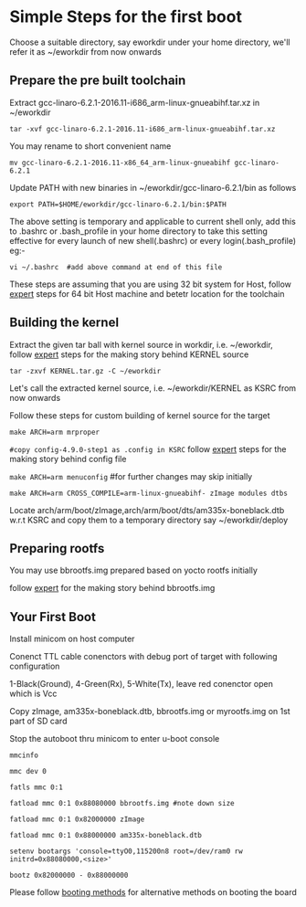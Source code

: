 # Simple Steps for the first boot

Choose a suitable directory, say eworkdir under your home directory, we'll refer it as ~/eworkdir from now onwards

## Prepare the pre built toolchain

Extract gcc-linaro-6.2.1-2016.11-i686_arm-linux-gnueabihf.tar.xz in ~/eworkdir

`tar -xvf gcc-linaro-6.2.1-2016.11-i686_arm-linux-gnueabihf.tar.xz`

You may rename to short convenient name

`mv gcc-linaro-6.2.1-2016.11-x86_64_arm-linux-gnueabihf gcc-linaro-6.2.1`

Update PATH with new binaries in ~/eworkdir/gcc-linaro-6.2.1/bin as follows

`export PATH=$HOME/eworkdir/gcc-linaro-6.2.1/bin:$PATH`

The above setting is temporary and applicable to current shell only, add this to .bashrc or .bash_profile in your home directory to take this setting effective for every launch of new shell(.bashrc) or every login(.bash_profile)
eg:-  

`vi ~/.bashrc  #add above command at end of this file`

These steps are assuming that you are using 32 bit system for Host, follow [expert](02-expert.md) steps for 64 bit Host machine and betetr location for the toolchain

## Building the kernel

Extract the given tar ball with kernel source in workdir, i.e. ~/eworkdir, follow [expert](02-expert.md) steps for the making story behind KERNEL source

`tar -zxvf KERNEL.tar.gz -C ~/eworkdir`

Let's call the extracted kernel source, i.e. ~/eworkdir/KERNEL as KSRC from now onwards

Follow these steps for custom building of kernel source for the target

`make ARCH=arm mrproper`

`#copy config-4.9.0-step1 as .config in KSRC` follow [expert](02-expert.md) steps for the making story behind config file

`make ARCH=arm menuconfig`   #for further changes may skip initially

`make ARCH=arm CROSS_COMPILE=arm-linux-gnueabihf- zImage modules dtbs`

Locate arch/arm/boot/zImage,arch/arm/boot/dts/am335x-boneblack.dtb w.r.t KSRC and copy them to a temporary directory say ~/eworkdir/deploy

## Preparing rootfs

You may use bbrootfs.img prepared based on yocto rootfs  initially 

follow [expert](02-expert.md) for the making story behind bbrootfs.img

## Your First Boot

Install minicom on host computer

Conenct TTL cable conenctors with debug port of target with following configuration

1-Black(Ground), 4-Green(Rx), 5-White(Tx), leave red conenctor open which is Vcc

Copy zImage, am335x-boneblack.dtb, bbrootfs.img or myrootfs.img on 1st part of SD card

Stop the autoboot thru minicom to enter u-boot console

`mmcinfo`

`mmc dev 0`

`fatls mmc 0:1`

`fatload mmc 0:1 0x88080000 bbrootfs.img #note down size`

`fatload mmc 0:1 0x82000000 zImage`

`fatload mmc 0:1 0x88000000 am335x-boneblack.dtb`

`setenv bootargs 'console=ttyO0,115200n8 root=/dev/ram0 rw initrd=0x88080000,<size>'`

`bootz 0x82000000 - 0x88000000`

Please follow [booting methods](03-booting-methods.md) for alternative methods on booting the board

